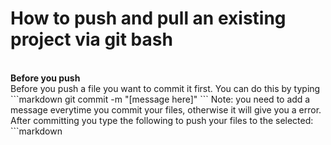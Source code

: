 # How to push and pull an existing project via git bash
<br/>
<b>Before you push</b><br/>
Before you push a file you want to commit it first. You can do this by typing
<br/>
```markdown
git commit -m "[message here]"
```
Note: you need to add a message everytime you commit your files, otherwise it will give you a error.
<br/>
After committing you type the following to push your files to the selected:
```markdown

```